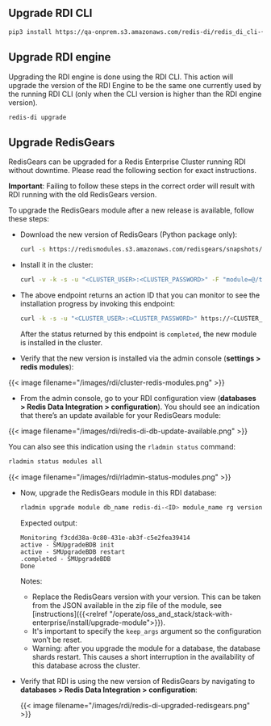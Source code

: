 ﻿---
Title: Upgrade guide
linkTitle: Upgrading 
description: Upgrade an existing Redis Data Integration installation
weight: 60
alwaysopen: false
categories: ["redis-di"]
aliases: 
---

## Upgrade RDI CLI

```bash
pip3 install https://qa-onprem.s3.amazonaws.com/redis-di/redis_di_cli-{{<param rdi_cli_latest>}}-py3-none-any.whl --upgrade
```

## Upgrade RDI engine

Upgrading the RDI engine is done using the RDI CLI. This action will upgrade the version of the RDI Engine to be the same one currently used by the running RDI CLI (only when the CLI version is higher than the RDI engine version).

```bash
redis-di upgrade
```

## Upgrade RedisGears 

RedisGears can be upgraded for a Redis Enterprise Cluster running RDI without downtime. Please read the following section for exact instructions.

**Important**: Failing to follow these steps in the correct order will result with RDI running with the old RedisGears version.

To upgrade the RedisGears module after a new release is available, follow these steps:

- Download the new version of RedisGears (Python package only):

  ```bash
  curl -s https://redismodules.s3.amazonaws.com/redisgears/snapshots/redisgears_python.Linux-ubuntu18.04-x86_64.master.zip -o /tmp/redisgears.zip
  ```

- Install it in the cluster:

  ```bash
  curl -v -k -s -u "<CLUSTER_USER>:<CLUSTER_PASSWORD>" -F "module=@/tmp/redisgears.zip" https://<CLUSTER_HOST>:<CLUSTER_API_PORT>/v2/modules
  ```

- The above endpoint returns an action ID that you can monitor to see the installation progress by invoking this endpoint:

  ```bash
  curl -k -s -u "<CLUSTER_USER>:<CLUSTER_PASSWORD>" https://<CLUSTER_HOST>:<CLUSTER_API_PORT>/v1/actions/${action_uid}
  ```

  After the status returned by this endpoint is `completed`, the new module is installed in the cluster.

- Verify that the new version is installed via the admin console (**settings > redis modules**):

 {{< image filename="/images/rdi/cluster-redis-modules.png" >}}


 - From the admin console, go to your RDI configuration view (**databases > Redis Data Integration > configuration**). You should see an indication that there’s an update available for your RedisGears module:

  {{< image filename="/images/rdi/redis-di-db-update-available.png" >}}
  
  You can also see this indication using the `rladmin status` command:

  ```bash
  rladmin status modules all
  ```

  {{< image filename="/images/rdi/rladmin-status-modules.png" >}}

- Now, upgrade the RedisGears module in this RDI database:

  ```bash
  rladmin upgrade module db_name redis-di-<ID> module_name rg version 999999 module_args keep_args
  ```

  Expected output:

  ```
  Monitoring f3cdd38a-0c80-431e-ab3f-c5e2fea39414
  active - SMUpgradeBDB init
  active - SMUpgradeBDB restart
  .completed - SMUpgradeBDB
  Done
  ```

  Notes:

  - Replace the RedisGears version with your version. This can be taken from the JSON available in the zip file of the module, see [instructions]({{<relref "/operate/oss_and_stack/stack-with-enterprise/install/upgrade-module">}}).
  - It's important to specify the `keep_args` argument so the configuration won’t be reset.
  - Warning: after you upgrade the module for a database, the database shards restart. This causes a short interruption in the availability of this database across the cluster.

- Verify that RDI is using the new version of RedisGears by navigating to **databases > Redis Data Integration > configuration**:

  {{< image filename="/images/rdi/redis-di-upgraded-redisgears.png" >}}

